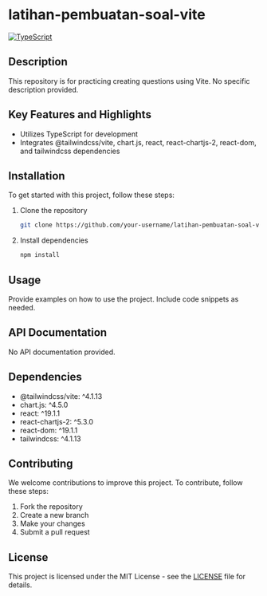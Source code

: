 # latihan-pembuatan-soal-vite

[![TypeScript](https://img.shields.io/badge/Primary%20Language-TypeScript-blue)](https://www.typescriptlang.org/)

## Description

This repository is for practicing creating questions using Vite. No specific description provided.

## Key Features and Highlights

- Utilizes TypeScript for development
- Integrates @tailwindcss/vite, chart.js, react, react-chartjs-2, react-dom, and tailwindcss dependencies

## Installation

To get started with this project, follow these steps:

1. Clone the repository
   ```bash
   git clone https://github.com/your-username/latihan-pembuatan-soal-vite.git
   ```
2. Install dependencies
   ```bash
   npm install
   ```

## Usage

Provide examples on how to use the project. Include code snippets as needed.

## API Documentation

No API documentation provided.

## Dependencies

- @tailwindcss/vite: ^4.1.13
- chart.js: ^4.5.0
- react: ^19.1.1
- react-chartjs-2: ^5.3.0
- react-dom: ^19.1.1
- tailwindcss: ^4.1.13

## Contributing

We welcome contributions to improve this project. To contribute, follow these steps:

1. Fork the repository
2. Create a new branch
3. Make your changes
4. Submit a pull request

## License

This project is licensed under the MIT License - see the [LICENSE](LICENSE) file for details.
